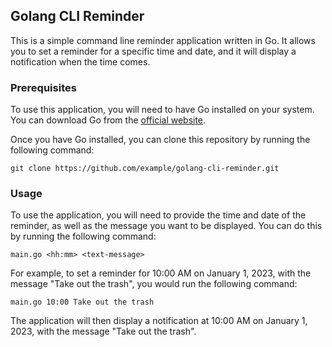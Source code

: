  ## Golang CLI Reminder

This is a simple command line reminder application written in Go. It allows you to set a reminder for a specific time and date, and it will display a notification when the time comes.

### Prerequisites

To use this application, you will need to have Go installed on your system. You can download Go from the [official website](https://golang.org/dl/).

Once you have Go installed, you can clone this repository by running the following command:

```
git clone https://github.com/example/golang-cli-reminder.git
```

### Usage

To use the application, you will need to provide the time and date of the reminder, as well as the message you want to be displayed. You can do this by running the following command:

```
main.go <hh:mm> <text-message>
```

For example, to set a reminder for 10:00 AM on January 1, 2023, with the message "Take out the trash", you would run the following command:

```
main.go 10:00 Take out the trash
```

The application will then display a notification at 10:00 AM on January 1, 2023, with the message "Take out the trash".